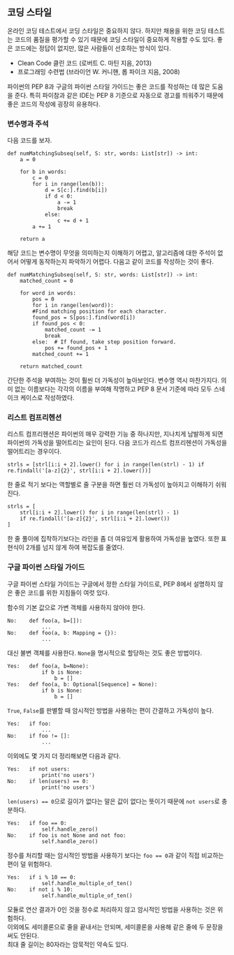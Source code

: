 ## 코딩 스타일
온라인 코딩 테스트에서 코딩 스타일은 중요하지 않다. 하지만 채용을 위한 코딩 테스트는 코드의 품질을 평가할 수 있기 때문에 코딩 스타일이 중요하게 작용할 수도 있다. 좋은 코드에는 정답이 없지만, 많은 사람들이 선호하는 방식이 있다.
- Clean Code 클린 코드 (로버트 C. 마틴 지음, 2013)
- 프로그래밍 수련법 (브라이언 W. 커니핸, 롭 파이크 지음, 2008)

파이썬의 PEP 8과 구글의 파이썬 스타일 가이드는 좋은 코드를 작성하는 데 많은 도움을 준다. 특히 파이참과 같은 IDE는 PEP 8 기준으로 자동으로 경고를 띄워주기 때문에 좋은 코드의 작성에 굉장히 유용하다.

### 변수명과 주석
다음 코드를 보자.
```commandline
def numMatchingSubseq(self, S: str, words: List[str]) -> int:
    a = 0
    
    for b in words:
        c = 0
        for i in range(len(b)):
            d = S[c:].find(b[i])
            if d < 0:
                a -= 1
                break
            else:
                c += d + 1
        a += 1
    
    return a
```
해당 코드는 변수명이 무엇을 의미하는지 이해하기 어렵고, 알고리즘에 대한 주석이 없어서 어떻게 동작하는지 파악하기 어렵다. 다음고 같이 코드를 작성하는 것이 좋다.
```commandline
def numMatchingSubseq(self, S: str, words: List[str]) -> int:
    matched_count = 0
    
    for word in words:
        pos = 0
        for i in range(len(word)):
        #Find matching position for each character.
        found_pos = S[pos:].find(word[i])
        if found_pos < 0:
            matched_count -= 1
            break
        else:  # If found, take step position forward.
            pos += found_pos + 1
        matched_count += 1
    
    return matched_count
```
간단한 주석을 부여하는 것이 훨씬 더 가독성이 높아보인다. 변수명 역시 마찬가지다. 의미 없는 이름보다는 각각의 이름을 부여해 작명하고 PEP 8 문서 기준에 따라 모두 스네이크 케이스로 작성하였다.

### 리스트 컴프리헨션
리스트 컴프리헨션은 파이썬의 매우 강력한 기능 중 하나지만, 지나치게 남발하게 되면 파이썬의 가독성을 떨어트리는 요인이 된다. 다음 코드가 리스트 컴프리헨션이 가독성을 떨어트리는 경우이다.
```commandline
strls = [strl[i:i + 2].lower() for i in range(len(strl) - 1) if re.findall('[a-z]{2}', strl[i:i + 2].lower())]
```
한 줄로 적기 보다는 역할별로 줄 구분을 하면 훨씬 더 가독성이 높아지고 이해하기 쉬워진다.
```commandline
strls = [
    strl[i:i + 2].lower() for i in range(len(strl) - 1)
    if re.findall('[a-z]{2}', strl[i:i + 2].lower())
]
```
한 줄 풀이에 집착하기보다는 라인을 좀 더 여유있게 활용하여 가독성을 높였다. 또한 표현식이 2개를 넘지 않게 하여 복잡도를 줄였다.

### 구글 파이썬 스타일 가이드
구글 파이썬 스타일 가이드는 구글에서 정한 스타일 가이드로, PEP 8에서 설명하지 않은 좋은 코드를 위한 지침들이 여럿 있다.

함수의 기본 값으로 가변 객체를 사용하지 않아야 한다.
```commandline
No:    def foo(a, b=[]):
           ...
No:    def foo(a, b: Mapping = {}):
           ...
```
대신 불변 객체를 사용한다. `None`을 명시적으로 할당하는 것도 좋은 방법이다.
```commandline
Yes:   def foo(a, b=None):
           if b is None:
               b = []
Yes:   def foo(a, b: Optional[Sequence] = None):
           if b is None:
               b = []
```
`True`, `False`를 판별할 때 암시적인 방법을 사용하는 편이 간결하고 가독성이 높다.
```commandline
Yes:   if foo:
           ...
No:    if foo != []:
           ...
```

이외에도 몇 가지 더 정리해보면 다음과 같다.
```commandline
Yes:   if not users:
           print('no users')
No:    if len(users) == 0:
           print('no users')
```
`len(users) == 0`으로 길이가 없다는 말은 값이 없다는 뜻이기 때문에 `not users`로 충분하다.
```commandline
Yes:   if foo == 0:
           self.handle_zero()
No:    if foo is not None and not foo:
           self.handle_zero()
```
정수를 처리할 때는 암시적인 방법을 사용하기 보다는 `foo == 0`과 같이 직접 비교하는 편이 덜 위험하다.
```commandline
Yes:   if i % 10 == 0:
           self.handle_multiple_of_ten()
No:    if not i % 10:
           self.handle_multiple_of_ten()
```
모듈로 연산 결과가 0인 것을 정수로 처리하지 않고 암시적인 방법을 사용하는 것은 위험하다.<br>이외에도 세미콜론으로 줄을 끝내서는 안되며, 세미콜론을 사용해 같은 줄에 두 문장을 써도 안된다.<br>최대 줄 길이는 80자라는 암묵적인 약속도 있다.